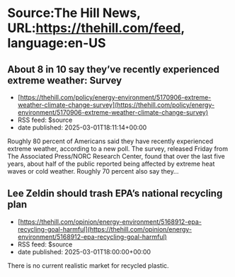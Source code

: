 # Source:The Hill News, URL:https://thehill.com/feed, language:en-US

## About 8 in 10 say they’ve recently experienced extreme weather: Survey
 - [https://thehill.com/policy/energy-environment/5170906-extreme-weather-climate-change-survey](https://thehill.com/policy/energy-environment/5170906-extreme-weather-climate-change-survey)
 - RSS feed: $source
 - date published: 2025-03-01T18:11:14+00:00

Roughly 80 percent of Americans said they have recently experienced extreme weather, according to a new poll. The survey, released Friday from The Associated Press/NORC Research Center, found that over the last five years, about half of the public reported being affected by extreme heat waves or cold weather. Roughly 70 percent also say they&#8230;

## Lee Zeldin should trash EPA’s national recycling plan
 - [https://thehill.com/opinion/energy-environment/5168912-epa-recycling-goal-harmful](https://thehill.com/opinion/energy-environment/5168912-epa-recycling-goal-harmful)
 - RSS feed: $source
 - date published: 2025-03-01T18:00:00+00:00

There is no current realistic market for recycled plastic.

